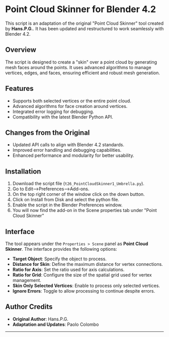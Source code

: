 # Point Cloud Skinner for Blender 4.2

This script is an adaptation of the original "Point Cloud Skinner" tool created by **Hans.P.G.**. It has been updated and restructured to work seamlessly with Blender 4.2.

## Overview

The script is designed to create a "skin" over a point cloud by generating mesh faces around the points. It uses advanced algorithms to manage vertices, edges, and faces, ensuring efficient and robust mesh generation.

## Features
- Supports both selected vertices or the entire point cloud.
- Advanced algorithms for face creation around vertices.
- Integrated error logging for debugging.
- Compatibility with the latest Blender Python API.

## Changes from the Original
- Updated API calls to align with Blender 4.2 standards.
- Improved error handling and debugging capabilities.
- Enhanced performance and modularity for better usability.

## Installation
1. Download the script file (`t26_PointCloudSkinner1_Umbrella.py`).
2. Go to Edit-->Preferences-->Add-ons.
3. On the top right corner of the window click on the down button.
4. Click on Install from Disk and select the python file.
5. Enable the script in the Blender Preferences window.
6. You will now find the add-on in the Scene properties tab under "Point Cloud Skinner"

## Interface
The tool appears under the `Properties > Scene` panel as **Point Cloud Skinner**. The interface provides the following options:
- **Target Object**: Specify the object to process.
- **Distance for Skin**: Define the maximum distance for vertex connections.
- **Ratio for Axis**: Set the ratio used for axis calculations.
- **Ratio for Grid**: Configure the size of the spatial grid used for vertex management.
- **Skin Only Selected Vertices**: Enable to process only selected vertices.
- **Ignore Errors**: Toggle to allow processing to continue despite errors.

## Author Credits
- **Original Author**: Hans.P.G.
- **Adaptation and Updates**: Paolo Colombo

---
